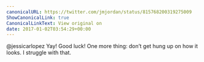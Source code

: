 ```yaml
---
canonicalURL: https://twitter.com/jmjordan/status/815768200319275009
ShowCanonicalLink: true
CanonicalLinkText: View original on
date: 2017-01-02T03:54:29+00:00
---
```

@jessicarlopez Yay! Good luck! One more thing: don’t get hung up on how it looks. I struggle with that.